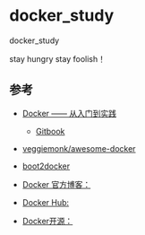# docker_study

docker_study


stay hungry stay foolish！

## 参考
- [Docker —— 从入门到实践](https://github.com/yeasy/docker_practice)
  - [Gitbook](https://yeasy.gitbooks.io/docker_practice/content/)
- [veggiemonk/awesome-docker](https://github.com/veggiemonk/awesome-docker)
- [boot2docker](https://github.com/boot2docker)

- [Docker 官方博客：](http://blog.docker.com/)

- [Docker Hub:](https://hub.docker.com/)

- [Docker开源：](https://www.docker.com/open-source)
